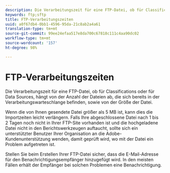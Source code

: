 ```yaml
---
description: Die Verarbeitungszeit für eine FTP-Datei, ob für Classifications oder für Data Sources, hängt von der Anzahl der Dateien ab, die sich bereits in der Verarbeitungswarteschlange befinden, sowie von der Größe der Datei.
keywords: ftp;sftp
title: FTP-Verarbeitungszeiten
uuid: a0f67db4-0bb1-4596-95da-21c8ab2a4a61
translation-type: tm+mt
source-git-commit: 99ee24efaa517e8da700c67818c111c4aa90dc02
workflow-type: tm+mt
source-wordcount: '157'
ht-degree: 98%

---
```



# FTP-Verarbeitungszeiten

Die Verarbeitungszeit für eine FTP-Datei, ob für Classifications oder für Data Sources, hängt von der Anzahl der Dateien ab, die sich bereits in der Verarbeitungswarteschlange befinden, sowie von der Größe der Datei.

Wenn die von Ihnen gesendete Datei größer als 5 MB ist, kann dies die Importzeiten leicht verlängern. Falls Ihre abgeschlossene Datei nach 1 bis 2 Tagen noch nicht in Ihrer FTP-Site vorhanden ist und die hochgeladene Datei nicht in den Berichtswerkzeugen auftaucht, sollte sich ein unterstützter Benutzer Ihrer Organisation an die Adobe-Kundenunterstützung wenden, damit geprüft wird, wo mit der Datei ein Problem aufgetreten ist.

Stellen Sie beim Erstellen Ihrer FTP-Datei sicher, dass die E-Mail-Adresse für den Benachrichtigungsempfänger hinzugefügt wird. In den meisten Fällen erhält der Empfänger bei solchen Problemen eine Benachrichtigung.
